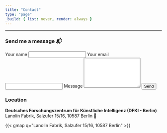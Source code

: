 ```yaml
---
title: "Contact"
type: "page"
_build: { list: never, render: always }
---
```

---
<div class="contact-grid">

  <div class="contact-form-wrap">
    <h3>Send me a message 📬</h3>
    <form action="https://formspree.io/f/YOUR_FORM_ID" method="POST" class="contact-form">
      <input type="text" name="_gotcha" style="display:none">
      <label for="name">Your name</label>
      <input id="name" name="name" type="text" required>
      <label for="email">Your email</label>
      <input id="email" name="_replyto" type="email" required>
      <label for="message">Message</label>
      <textarea id="message" name="message" rows="6" required></textarea>
      <input type="hidden" name="_subject" value="Website contact">
      <button type="submit">Send</button>
    </form>
  </div>

  <div class="contact-map-wrap">
    <h3>Location</h3>
    <p><strong>Deutsches Forschungszentrum für Künstliche Intelligenz (DFKI - Berlin)</strong><br>
    Lanolin Fabrik, Salzufer 15/16, 10587 Berlin 📍</p>
    <div class="map">
      {{< gmap q="Lanolin Fabrik, Salzufer 15/16, 10587 Berlin" >}}
    </div>
  </div>

</div>
